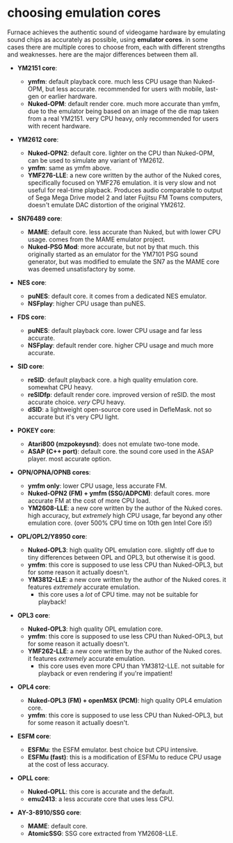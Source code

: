 # choosing emulation cores

Furnace achieves the authentic sound of videogame hardware by emulating sound chips as accurately as possible, using **emulator cores**. in some cases there are multiple cores to choose from, each with different strengths and weaknesses. here are the major differences between them all.

- **YM2151 core**:
  - **ymfm**: default playback core. much less CPU usage than Nuked-OPM, but less accurate. recommended for users with mobile, last-gen or earlier hardware.
  - **Nuked-OPM**: default render core. much more accurate than ymfm, due to the emulator being based on an image of the die map taken from a real YM2151. very CPU heavy, only recommended for users with recent hardware.

- **YM2612 core**:
  - **Nuked-OPN2**: default core. lighter on the CPU than Nuked-OPM, can be used to simulate any variant of YM2612.
  - **ymfm**: same as ymfm above.
  - **YMF276-LLE**: a new core written by the author of the Nuked cores, specifically focused on YMF276 emulation. it is very slow and not useful for real-time playback. Produces audio comparable to output of Sega Mega Drive model 2 and later Fujitsu FM Towns computers, doesn't emulate DAC distortion of the original YM2612.

- **SN76489 core**:
  - **MAME**: default core. less accurate than Nuked, but with lower CPU usage. comes from the MAME emulator project.
  - **Nuked-PSG Mod**: more accurate, but not by that much. this originally started as an emulator for the YM7101 PSG sound generator, but was modified to emulate the SN7 as the MAME core was deemed unsatisfactory by some.

- **NES core**:
  - **puNES**: default core. it comes from a dedicated NES emulator.
  - **NSFplay**: higher CPU usage than puNES.

- **FDS core**:
  - **puNES**: default playback core. lower CPU usage and far less accurate.
  - **NSFplay**: default render core. higher CPU usage and much more accurate.

- **SID core**:
  - **reSID**: default playback core. a high quality emulation core. somewhat CPU heavy.
  - **reSIDfp**: default render core. improved version of reSID. the most accurate choice. _very_ CPU heavy.
  - **dSID**: a lightweight open-source core used in DefleMask. not so accurate but it's very CPU light.

- **POKEY core**:
  - **Atari800 (mzpokeysnd)**: does not emulate two-tone mode.
  - **ASAP (C++ port)**: default core. the sound core used in the ASAP player. most accurate option.

- **OPN/OPNA/OPNB cores**:
  - **ymfm only**: lower CPU usage, less accurate FM.
  - **Nuked-OPN2 (FM) + ymfm (SSG/ADPCM)**: default cores. more accurate FM at the cost of more CPU load.
  - **YM2608-LLE**: a new core written by the author of the Nuked cores. high accuracy, but _extremely_ high CPU usage, far beyond any other emulation core. (over 500% CPU time on 10th gen Intel Core i5!) 

- **OPL/OPL2/Y8950 core**:
  - **Nuked-OPL3**: high quality OPL emulation core. slightly off due to tiny differences between OPL and OPL3, but otherwise it is good.
  - **ymfm**: this core is supposed to use less CPU than Nuked-OPL3, but for some reason it actually doesn't.
  - **YM3812-LLE**: a new core written by the author of the Nuked cores. it features _extremely_ accurate emulation.
    - this core uses a *lot* of CPU time. may not be suitable for playback!

- **OPL3 core**:
  - **Nuked-OPL3**: high quality OPL emulation core.
  - **ymfm**: this core is supposed to use less CPU than Nuked-OPL3, but for some reason it actually doesn't.
  - **YMF262-LLE**: a new core written by the author of the Nuked cores. it features _extremely_ accurate emulation.
    - this core uses even more CPU than YM3812-LLE. not suitable for playback or even rendering if you're impatient!

- **OPL4 core**:
  - **Nuked-OPL3 (FM) + openMSX (PCM)**: high quality OPL4 emulation core.
  - **ymfm**: this core is supposed to use less CPU than Nuked-OPL3, but for some reason it actually doesn't.

- **ESFM core**:
  - **ESFMu**: the ESFM emulator. best choice but CPU intensive.
  - **ESFMu (fast)**: this is a modification of ESFMu to reduce CPU usage at the cost of less accuracy.

- **OPLL core**:
  - **Nuked-OPLL**: this core is accurate and the default.
  - **emu2413**: a less accurate core that uses less CPU.

- **AY-3-8910/SSG core**:
  - **MAME**: default core.
  - **AtomicSSG**: SSG core extracted from YM2608-LLE.
